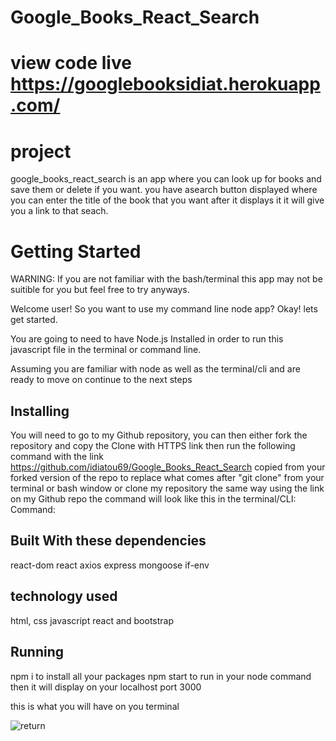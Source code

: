 # Google_Books_React_Search
# view code live https://googlebooksidiat.herokuapp.com/
# project 
google_books_react_search is an app where you can look up for books and save them or delete if you want.
you have asearch button displayed where you can enter the title of the book that you want after it displays  it it will give you a link to that seach.

# Getting Started
WARNING: If you are not familiar with the bash/terminal this app may not be suitible for you but feel free to try anyways.

Welcome user! So you want to use my command line node app? Okay! lets get started.

You are going to need to have Node.js Installed in order to run this javascript file in the terminal or command line.

Assuming you are familiar with node as well as the terminal/cli and are ready to move on continue to the next steps

## Installing

You will need to go to my Github repository, you can then either fork the repository and copy the Clone with HTTPS link then run the following command with the link https://github.com/idiatou69/Google_Books_React_Search
copied from your forked version of the repo to replace what comes after "git clone" from your terminal or bash window or clone my repository the same way using the link on my Github repo the command will look like this in the terminal/CLI:
Command:

## Built With these dependencies
react-dom
react
axios
express
mongoose
if-env
## technology used
html, css javascript react and bootstrap


## Running
npm i to install all your packages
npm start to run in your node command then it will display on your localhost port 3000 

this is what you will have on you terminal


![return](cl)